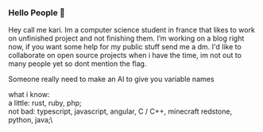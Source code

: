 <!--
**ElKaribooSama/ElKariboosama** is a ✨ _special_ ✨ repository because its `README.md` (this file) appears on your GitHub profile.

Here are some ideas to get you started:

- 🔭 I’m currently working on ...
- 🌱 I’m currently learning ...
- 👯 I’m looking to collaborate on ...
- 🤔 I’m looking for help with ...
- 💬 Ask me about ...
- 📫 How to reach me: ...
- 😄 Pronouns: ...
- ⚡ Fun fact: ...
-->

### Hello People 🔭

Hey call me kari.
Im a computer science student in france that likes to work on unfinished project and not finishing them.
I’m working on a blog right now, if you want some help for my public stuff send me a dm.
I'd like to collaborate on open source projects when i have the time, im not out to many people yet so dont mention the flag.

Someone really need to make an AI to give you variable names

what i know:\
  a little:
    rust,
    ruby,
    php;\
  not bad:
    typescript,
    javascript,
    angular,
    C / C++,
    minecraft redstone,
    python,
    java;\

